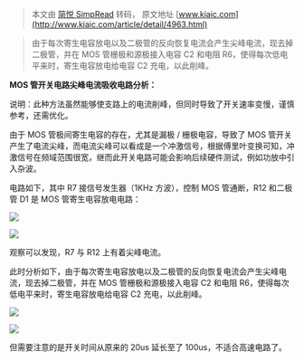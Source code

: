 > 本文由 [简悦 SimpRead](http://ksria.com/simpread/) 转码， 原文地址 [www.kiaic.com](http://www.kiaic.com/article/detail/4963.html)

> 由于每次寄生电容放电以及二极管的反向恢复电流会产生尖峰电流，现去掉二极管，并在 MOS 管栅极和源极接入电容 C2 和电阻 R6，使得每次低电平来时，寄生电容放电给电容 C2 充电，以此削峰。

**MOS 管开关电路尖峰电流吸收电路分析：**

说明：此种方法虽然能够使支路上的电流削峰，但同时导致了开关速率变慢，谨慎参考，还需优化。

由于 MOS 管极间寄生电容的存在，尤其是漏极 / 栅极电容，导致了 MOS 管开关产生了电流尖峰，而电流尖峰可以看成是一个冲激信号，根据傅里叶变换可知，冲激信号在频域范围很宽，继而此开关电路可能会影响后续硬件测试，例如功放中引入杂波。

电路如下，其中 R7 接信号发生器（1KHz 方波），控制 MOS 管通断，R12 和二极管 D1 是 MOS 管寄生电容放电电路：

![](http://www.kiaic.com/include/upload/kind/image/20240517/20240517161841_6070.png)

![](http://www.kiaic.com/include/upload/kind/image/20240517/20240517161841_8570.png)

观察可以发现，R7 与 R12 上有着尖峰电流。

此时分析如下，由于每次寄生电容放电以及二极管的反向恢复电流会产生尖峰电流，现去掉二极管，并在 MOS 管栅极和源极接入电容 C2 和电阻 R6，使得每次低电平来时，寄生电容放电给电容 C2 充电，以此削峰。

![](http://www.kiaic.com/include/upload/kind/image/20240517/20240517161901_6070.png)

![](http://www.kiaic.com/include/upload/kind/image/20240517/20240517161901_8101.png)

但需要注意的是开关时间从原来的 20us 延长至了 100us，不适合高速电路了。